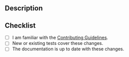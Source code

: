 ## Description
<!-- Provide a standalone description of changes in this PR. -->
<!-- Reference any issues closed by this PR with "closes #1234". -->
<!-- Note: The pull request title will be included in the CHANGELOG. -->

## Checklist
- [ ] I am familiar with the [Contributing Guidelines](https://github.com/nv-morpheus/Morpheus/blob/main/docs/source/developer_guide/contributing.md).
- [ ] New or existing tests cover these changes.
- [ ] The documentation is up to date with these changes.
